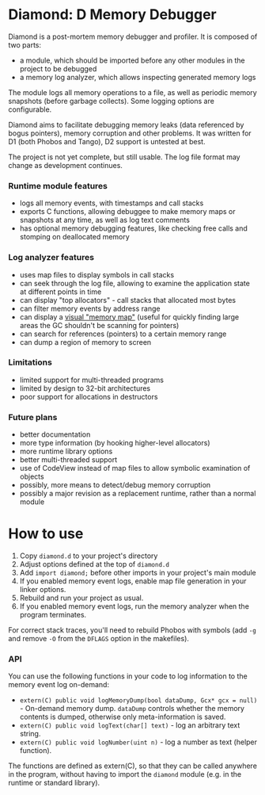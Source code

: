Diamond: D Memory Debugger
==========================

Diamond is a post-mortem memory debugger and profiler. It is composed of two parts:

 * a module, which should be imported before any other modules in the project to be debugged
 * a memory log analyzer, which allows inspecting generated memory logs

The module logs all memory operations to a file, as well as periodic memory snapshots (before garbage collects). Some logging options are configurable.

Diamond aims to facilitate debugging memory leaks (data referenced by bogus pointers), memory corruption and other problems. It was written for D1 (both Phobos and Tango), D2 support is untested at best.

The project is not yet complete, but still usable. The log file format may change as development continues.

### Runtime module features

 * logs all memory events, with timestamps and call stacks
 * exports C functions, allowing debuggee to make memory maps or snapshots at any time, as well as log text comments
 * has optional memory debugging features, like checking free calls and stomping on deallocated memory

### Log analyzer features
 
 * uses map files to display symbols in call stacks
 * can seek through the log file, allowing to examine the application state at different points in time
 * can display "top allocators" - call stacks that allocated most bytes
 * can filter memory events by address range
 * can display a [visual "memory map"](http://dump.thecybershadow.net/36ee988fc564aa9ab5529d43662eec81/0000062E.png) (useful for quickly finding large areas the GC shouldn't be scanning for pointers)
 * can search for references (pointers) to a certain memory range
 * can dump a region of memory to screen

### Limitations
 
 * limited support for multi-threaded programs
 * limited by design to 32-bit architectures
 * poor support for allocations in destructors

### Future plans
 
 * better documentation
 * more type information (by hooking higher-level allocators)
 * more runtime library options
 * better multi-threaded support
 * use of CodeView instead of map files to allow symbolic examination of objects
 * possibly, more means to detect/debug memory corruption
 * possibly a major revision as a replacement runtime, rather than a normal module

How to use
==========
 
 1. Copy `diamond.d` to your project's directory
 2. Adjust options defined at the top of `diamond.d`
 3. Add `import diamond;` before other imports in your project's main module
 4. If you enabled memory event logs, enable map file generation in your linker options.
 5. Rebuild and run your project as usual.
 6. If you enabled memory event logs, run the memory analyzer when the program terminates.

For correct stack traces, you'll need to rebuild Phobos with symbols (add `-g` and remove `-O` from the `DFLAGS` option in the makefiles).

### API

You can use the following functions in your code to log information to the memory event log on-demand:

 * `extern(C) public void logMemoryDump(bool dataDump, Gcx* gcx = null)` - On-demand memory dump. `dataDump` controls whether the memory contents is dumped, otherwise only meta-information is saved.
 * `extern(C) public void logText(char[] text)` - log an arbitrary text string.
 * `extern(C) public void logNumber(uint n)` - log a number as text (helper function).

The functions are defined as extern(C), so that they can be called anywhere in the program, without having to import the `diamond` module (e.g. in the runtime or standard library).
